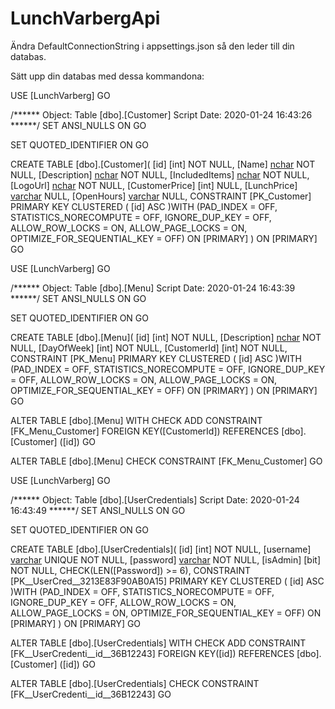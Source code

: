 # LunchVarbergApi
Ändra DefaultConnectionString i appsettings.json så den leder till din databas.

Sätt upp din databas med dessa kommandona:

USE [LunchVarberg]
GO

/****** Object:  Table [dbo].[Customer]    Script Date: 2020-01-24 16:43:26 ******/
SET ANSI_NULLS ON
GO

SET QUOTED_IDENTIFIER ON
GO

CREATE TABLE [dbo].[Customer](
	[id] [int] NOT NULL,
	[Name] [nchar](250) NOT NULL,
	[Description] [nchar](250) NOT NULL,
	[IncludedItems] [nchar](250) NOT NULL,
	[LogoUrl] [nchar](250) NOT NULL,
	[CustomerPrice] [int] NULL,
	[LunchPrice] [varchar](50) NULL,
	[OpenHours] [varchar](50) NULL,
 CONSTRAINT [PK_Customer] PRIMARY KEY CLUSTERED 
(
	[id] ASC
)WITH (PAD_INDEX = OFF, STATISTICS_NORECOMPUTE = OFF, IGNORE_DUP_KEY = OFF, ALLOW_ROW_LOCKS = ON, ALLOW_PAGE_LOCKS = ON, OPTIMIZE_FOR_SEQUENTIAL_KEY = OFF) ON [PRIMARY]
) ON [PRIMARY]
GO

USE [LunchVarberg]
GO

/****** Object:  Table [dbo].[Menu]    Script Date: 2020-01-24 16:43:39 ******/
SET ANSI_NULLS ON
GO

SET QUOTED_IDENTIFIER ON
GO

CREATE TABLE [dbo].[Menu](
	[id] [int] NOT NULL,
	[Description] [nchar](250) NOT NULL,
	[DayOfWeek] [int] NOT NULL,
	[CustomerId] [int] NOT NULL,
 CONSTRAINT [PK_Menu] PRIMARY KEY CLUSTERED 
(
	[id] ASC
)WITH (PAD_INDEX = OFF, STATISTICS_NORECOMPUTE = OFF, IGNORE_DUP_KEY = OFF, ALLOW_ROW_LOCKS = ON, ALLOW_PAGE_LOCKS = ON, OPTIMIZE_FOR_SEQUENTIAL_KEY = OFF) ON [PRIMARY]
) ON [PRIMARY]
GO

ALTER TABLE [dbo].[Menu]  WITH CHECK ADD  CONSTRAINT [FK_Menu_Customer] FOREIGN KEY([CustomerId])
REFERENCES [dbo].[Customer] ([id])
GO

ALTER TABLE [dbo].[Menu] CHECK CONSTRAINT [FK_Menu_Customer]
GO

USE [LunchVarberg]
GO

/****** Object:  Table [dbo].[UserCredentials]    Script Date: 2020-01-24 16:43:49 ******/
SET ANSI_NULLS ON
GO

SET QUOTED_IDENTIFIER ON
GO

CREATE TABLE [dbo].[UserCredentials](
	[id] [int] NOT NULL,
	[username] [varchar](40) UNIQUE NOT NULL,
	[password] [varchar](40) NOT NULL,
	[isAdmin] [bit] NOT NULL,
	CHECK(LEN([Password]) >= 6),
 CONSTRAINT [PK__UserCred__3213E83F90AB0A15] PRIMARY KEY CLUSTERED 
(
	[id] ASC
)WITH (PAD_INDEX = OFF, STATISTICS_NORECOMPUTE = OFF, IGNORE_DUP_KEY = OFF, ALLOW_ROW_LOCKS = ON, ALLOW_PAGE_LOCKS = ON, OPTIMIZE_FOR_SEQUENTIAL_KEY = OFF) ON [PRIMARY]
) ON [PRIMARY]
GO

ALTER TABLE [dbo].[UserCredentials]  WITH CHECK ADD  CONSTRAINT [FK__UserCredenti__id__36B12243] FOREIGN KEY([id])
REFERENCES [dbo].[Customer] ([id])
GO

ALTER TABLE [dbo].[UserCredentials] CHECK CONSTRAINT [FK__UserCredenti__id__36B12243]
GO

